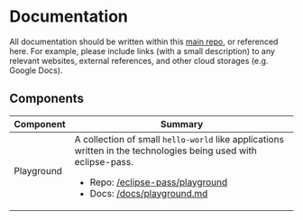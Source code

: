 # Documentation

All documentation should be written within this [main repo](https://github.com/eclipse-pass/main),
or referenced here.  For example, please include links (with a small description) to
any relevant websites, external references, and other cloud storages (e.g. Google Docs).

## Components

| Component | Summary |
| --- | --- |
| Playground | A collection of small `hello-world` like applications written in the technologies being used with eclipse-pass. <ul><li>Repo: [/eclipse-pass/playground](https://github.com/eclipse-pass/playground)</li><li>Docs: [/docs/playground.md](/docs/playground.md) |
